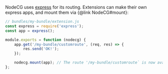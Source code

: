 NodeCG uses [express](http://expressjs.com/) for its routing.
Extensions can make their own express apps, and mount them via {@link NodeCG#mount}:

```javascript
// bundles/my-bundle/extension.js
const express = require('express');
const app = express();

module.exports = function (nodecg) {
    app.get('/my-bundle/customroute', (req, res) => {
        res.send('OK!');
    });

    nodecg.mount(app); // The route '/my-bundle/customroute` is now available
};
```
